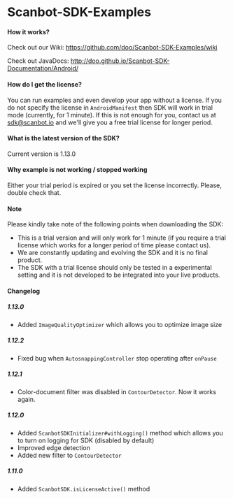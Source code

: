 # Scanbot-SDK-Examples

#### How it works?

Check out our Wiki: https://github.com/doo/Scanbot-SDK-Examples/wiki

Check out JavaDocs:  http://doo.github.io/Scanbot-SDK-Documentation/Android/

#### How do I get the license?

You can run examples and even develop your app without a license. If you do not specify the license in `AndroidManifest` then SDK will work in trial mode (currently, for 1 minute). If this is not enough for you, contact us at sdk@scanbot.io and we'll give you a free trial license for longer period.

#### What is the latest version of the SDK?

Current version is 1.13.0

#### Why example is not working / stopped working

Either your trial period is expired or you set the license incorrectly. Please, double check that.

#### Note

Please kindly take note of the following points when downloading the SDK:

- This is a trial version and will only work for 1 minute (if you require a trial license which works for a longer period of time please contact us).
- We are constantly updating and evolving the SDK and it is no final product.
- The SDK with a trial license should only be tested in a experimental setting and it is not developed to be integrated into your live products.

#### Changelog

##### 1.13.0
* Added `ImageQualityOptimizer` which allows you to optimize image size

##### 1.12.2
* Fixed bug when `AutosnappingController` stop operating after `onPause`

##### 1.12.1
* Color-document filter was disabled in `ContourDetector`. Now it works again.

##### 1.12.0
* Added `ScanbotSDKInitializer#withLogging()` method which allows you to turn on logging for SDK (disabled by default)
* Improved edge detection
* Added new filter to `ContourDetector`

##### 1.11.0
* Added `ScanbotSDK.isLicenseActive()` method
